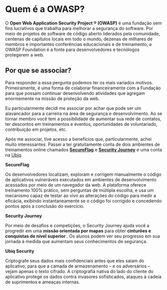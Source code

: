 # Quem é a OWASP?

O **Open Web Application Security Project ® (OWASP)** é uma fundação sem fins lucrativos que trabalha para melhorar a segurança do software. Por meio de projetos de software de código aberto liderados pela comunidade, centenas de capítulos locais em todo o mundo, dezenas de milhares de membros e importantes conferências educacionais e de treinamento, a OWASP Foundation é a fonte para desenvolvedores e tecnólogos protegerem a web.

## Por que se associar?

Para responder a essa pergunta podemos ter os mais variados motivos. Primeiramente, é uma forma de colaborar financeiramente com a Fundação para que possam continuar desenvolvendo atividades que agregam enormemente na missão de proteção da web.

Eu particularmente decidi me associar por achar que pode ser um alavancador para a carreira na área de segurança e desenvolvimento. Ao se tornar membro você tem a possibilidade de aumentar sua rede de contatos, ter descontos em treinamentos e eventos, oportunidades de voluntariado, contribuição em projetos, etc.

Após me associar, tive acesso a benefícios que, particularmente, achei muito interessantes. Passei a ter gratuitamente conta de dois ambientes de treinamentos online chamados **[SecureFlag](https://www.secureflag.com/)** e **[Security Journey](https://www.securityjourney.com/)** e  uma conta na [Ubiq](https://www.ubiqsecurity.com/).


**SecureFlag**

Os desenvolvedores localizam, exploram e corrigem manualmente o código de aplicativos vulneráveis ​​executados em ambientes de desenvolvimento acessados ​​por meio de um navegador da web. A plataforma oferece treinamento 100% prático, sem perguntas de múltipla escolha, e usa um mecanismo capaz de testar ao vivo as alterações do código para medir a eficácia, exibindo instantaneamente se o código foi corrigido e concedendo pontos após a conclusão do exercício.

**Security Journey**

Por meio de desafios e competições, o Security Journey ajuda você a progredir em uma **missão orientada por mapas** para obter **cinturões e conquistas de nível superior** . Os alunos podem ver seu progresso em sua jornada à medida que aumentam seus conhecimentos de segurança.

**Ubiq Security**

Criptografe seus dados mais confidenciais antes que eles saiam do aplicativo, para que a camada de armazenamento – e os adversários – vejam apenas o texto cifrado. A criptografia nativa do lado do cliente do aplicativo protege os dados contra invasores sofisticados, ataques à cadeia de suprimentos e ameaças internas.